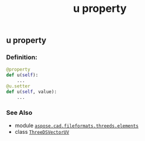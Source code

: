 ﻿---
title: u property
second_title: Aspose.CAD for Python via .NET API References
description: 
type: docs
weight: 30
url: /aspose.cad.fileformats.threeds.elements/threedsvectoruv/u/
is_root: false
---

## u property

### Definition:
```python
@property
def u(self):
    ...
@u.setter
def u(self, value):
    ...
```

### See Also
* module [`aspose.cad.fileformats.threeds.elements`](../../)
* class [`ThreeDSVectorUV`](/cad/python-net/aspose.cad.fileformats.threeds.elements/threedsvectoruv)
